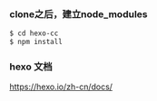 
### clone之后，建立node_modules

``` bash
$ cd hexo-cc
$ npm install
```

### hexo 文档

https://hexo.io/zh-cn/docs/
